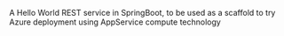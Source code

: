 A Hello World REST service in SpringBoot, to be used as a scaffold to try Azure deployment using AppService compute technology
